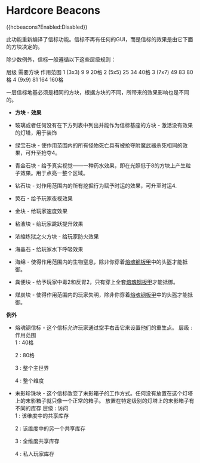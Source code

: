 # Hardcore Beacons
({hcbeacons?Enabled:Disabled})

此功能重新编译了信标功能。信标不再有任何的GUI，而是信标的效果是由它下面的方块决定的。

除少数例外，信标一般遵循以下这些层级规则：

层级         需要方块      作用范围
1 (3x3) 9      9            20格
2 (5x5) 25     34           40格
3 (7x7) 49     83           80格
4 (9x9) 81     164          160格

一层信标地基必须是相同的方块，根据方块的不同，所带来的效果影响也是不同的。

* **方块** - **效果**
* 玻璃或者任何没有在下方列表中列出并能作为信标基座的方块 - 激活没有效果的灯塔，用于装饰
  
* 绿宝石块 - 使作用范围内的所有怪物死亡具有被抢夺附魔武器杀死相同的效果，可升至抢夺4。
  
* 青金石块 - 给予真实视觉——一种药水效果，即在光照低于8的方块上产生粒子效果。用于点亮一整个区域。
   
* 钻石块 - 对作用范围内的所有挖掘行为赋予时运的效果，可升至时运4.
  
* 荧石 - 给予玩家夜视效果
  
* 金块 - 给玩家速度效果
  
* 粘液块 - 给玩家跳跃提升效果  

* 浓缩炼狱之火方块 - 给玩家防火效果

* 海晶石 - 给玩家水下呼吸效果

* 海绵 - 使得作用范围内的生物窒息，除非你穿着[熔魂钢板甲](../items/sfs_armor.md)中的头盔才能抵御。

* 粪便块 - 给予玩家中毒2和反胃2，只有穿上全套[熔魂钢板甲](../items/sfs_armor.md)才能抵御。

* 煤炭块 - 使得作用范围内的玩家失明，除非你穿着[熔魂钢板甲](../items/sfs_armor.md)中的头盔才能抵御。

**例外**
* 熔魂钢信标 - 这个信标允许玩家通过空手右击它来设置他们的重生点。
  层级    :   作用范围   
  1       :   40格
    
  2       :   80格
    
  3       :   整个主世界
    
  4       :   整个维度
  
* 末影珍珠块 - 这个信标改变了末影箱子的工作方式。任何没有放置在这个灯塔上的末影箱子就只像一个正常的箱子。
  放置在特定级别的灯塔上的末影箱子有不同的库存
  层级    :   访问  
  1       :   该维度中的共享库存
    
  2       :   该维度中的另一个共享库存 
  
  3       :   全维度共享库存
  
  4       :   私人玩家库存
